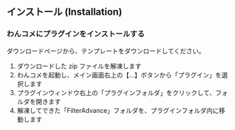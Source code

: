## インストール (Installation)

### わんコメにプラグインをインストールする

ダウンロードページから、テンプレートをダウンロードしてください。

1. ダウンロードした zip ファイルを解凍します
2. わんコメを起動し、メイン画面右上の【…】ボタンから「プラグイン」を選択します
3. プラグインウィンドウ右上の「プラグインフォルダ」をクリックして、フォルダを開きます
4. 解凍してできた「FilterAdvance」フォルダを、プラグインフォルダ内に移動します